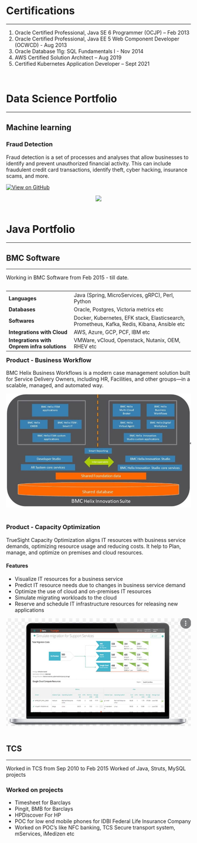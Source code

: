 # Certifications
---
1. Oracle Certified Professional, Java SE 6 Programmer (OCJP) – Feb 2013
2. Oracle Certified Professional, Java EE 5 Web Component Developer (OCWCD) - Aug 2013
3. Oracle Database 11g: SQL Fundamentals I - Nov 2014
4. AWS Certified Solution Architect – Aug 2019
5. Certified Kubernetes Application Developer – Sept 2021
<br>

# Data Science Portfolio
---
## Machine learning

### Fraud Detection

Fraud detection is a set of processes and analyses that allow businesses to identify and prevent unauthorized financial activity. This can include fraudulent credit card transactions, identify theft, cyber hacking, insurance scams, and more.

[![View on GitHub](https://img.shields.io/badge/GitHub-View_on_GitHub-blue?logo=GitHub)](https://github.com/pavankale2709/fraud_detection)

<center><img src="assets/img/fraud_detection.jpg"/></center>
<br>



# Java Portfolio
---
## BMC Software
---
Working in BMC Software from Feb 2015 - till date.
<br>
<table align="left">
    <tr>
        <td align="left"><span style="font-weight:bold">Languages</span></td>
        <td align="left">Java (Spring, MicroServices, gRPC), Perl, Python</td>
    </tr>
    <tr>
        <td align="left"><span style="font-weight:bold">Databases</span></td>
        <td align="left">Oracle, Postgres, Victoria metrics etc</td>
    </tr>
    <tr>
        <td align="left"><span style="font-weight:bold">Softwares</span></td>
        <td align="left">Docker, Kubernetes, EFK stack, Elasticsearch, Prometheus, Kafka, Redis, Kibana, Ansible etc</td>
    </tr>
    <tr>
        <td align="left"><span style="font-weight:bold">Integrations with Cloud</span></td>
        <td align="left">AWS, Azure, GCP, PCF, IBM etc</td>
    </tr>
    <tr>
        <td align="left"><span style="font-weight:bold">Integrations with Onprem infra solutions</span></td>
        <td align="left">VMWare, vCloud, Openstack, Nutanix, OEM, RHEV etc</td>
    </tr>
</table>


### Product - Business Workflow
BMC Helix Business Workflows is a modern case management solution built for Service Delivery Owners, including HR, Facilities, and other groups—in a scalable, managed, and automated way.

<center><img src="assets/img/Business Workflow.JPG"/></center>
<br>


### Product - Capacity Optimization
TrueSight Capacity Optimization aligns IT resources with business service demands, optimizing resource usage and reducing costs. It help to Plan, manage, and optimize on premises and cloud resources.
#### Features
* Visualize IT resources for a business service
* Predict IT resource needs due to changes in business service demand
* Optimize the use of cloud and on-premises IT resources
* Simulate migrating workloads to the cloud
* Reserve and schedule IT infrastructure resources for releasing new applications

<center><img src="assets/img/Capacity_Optimization.JPG"/></center>
<br>



## TCS 
---
Worked in TCS from Sep 2010 to Feb 2015
Worked of Java, Struts, MySQL projects

### Worked on projects

* Timesheet for Barclays
* Pingit, BMB for Barclays
* HPDiscover For HP
* POC for low end mobile phones for IDBI Federal Life Insurance Company
* Worked on POC’s like NFC banking, TCS Secure transport system, mServices, iMedizen etc
